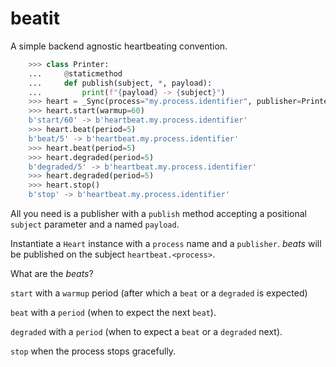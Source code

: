 # beatit

A simple backend agnostic heartbeating convention.

```Python
    >>> class Printer:
    ...     @staticmethod
    ...     def publish(subject, *, payload):
    ...         print(f"{payload} -> {subject}")
    >>> heart = _Sync(process="my.process.identifier", publisher=Printer)
    >>> heart.start(warmup=60)
    b'start/60' -> b'heartbeat.my.process.identifier'
    >>> heart.beat(period=5)
    b'beat/5' -> b'heartbeat.my.process.identifier'
    >>> heart.beat(period=5)
    >>> heart.degraded(period=5)
    b'degraded/5' -> b'heartbeat.my.process.identifier'
    >>> heart.degraded(period=5)
    >>> heart.stop()
    b'stop' -> b'heartbeat.my.process.identifier'
```

All you need is a publisher with a `publish` method accepting a positional `subject` parameter and a named `payload`.

Instantiate a `Heart` instance with a `process` name and a `publisher`. *beats* will be published on the subject `heartbeat.<process>`.

What are the *beats*?

`start` with a `warmup` period (after which a `beat` or a `degraded` is expected)

`beat` with a `period` (when to expect the next `beat`).

`degraded` with a `period` (when to expect a `beat` or a `degraded` next).

`stop` when the process stops gracefully.
